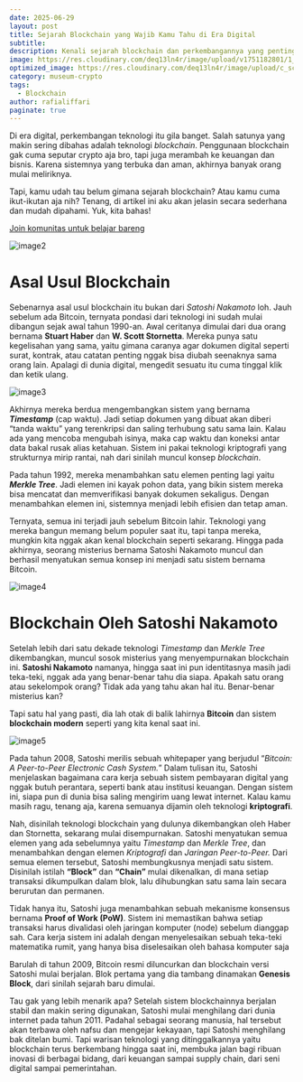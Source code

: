```yaml
---
date: 2025-06-29
layout: post
title: Sejarah Blockchain yang Wajib Kamu Tahu di Era Digital
subtitle: 
description: Kenali sejarah blockchain dan perkembangannya yang penting untuk dipahami di era digital modern. Baca selengkapnya di sini!
image: https://res.cloudinary.com/deq13ln4r/image/upload/v1751182801/1_zgmzc5.png
optimized_image: https://res.cloudinary.com/deq13ln4r/image/upload/c_scale,w_380/v1751182801/1_zgmzc5.png
category: museum-crypto
tags:
  - Blockchain
author: rafialiffari
paginate: true
---
```

Di era digital, perkembangan teknologi itu gila banget. Salah satunya yang makin sering dibahas adalah teknologi *blockchain*. Penggunaan blockchain gak cuma seputar crypto aja bro, tapi juga merambah ke keuangan dan bisnis. Karena sistemnya yang terbuka dan aman, akhirnya banyak orang mulai meliriknya. 

Tapi, kamu udah tau belum gimana sejarah blockchain? Atau kamu cuma ikut-ikutan aja nih? Tenang, di artikel ini aku akan jelasin secara sederhana dan mudah dipahami. Yuk, kita bahas\!

[Join komunitas untuk belajar bareng](https://t.me/Blockhore)

![image2](https://res.cloudinary.com/deq13ln4r/image/upload/v1751182798/2_dloags.png)

# Asal Usul Blockchain

Sebenarnya asal usul blockchain itu bukan dari *Satoshi Nakamoto* loh. Jauh sebelum ada Bitcoin, ternyata pondasi dari teknologi ini sudah mulai dibangun sejak awal tahun 1990-an. Awal ceritanya dimulai dari dua orang bernama **Stuart Haber** dan **W. Scott Stornetta**. Mereka punya satu kegelisahan yang sama, yaitu gimana caranya agar dokumen digital seperti surat, kontrak, atau catatan penting nggak bisa diubah seenaknya sama orang lain. Apalagi di dunia digital, mengedit sesuatu itu cuma tinggal klik dan ketik ulang.

![image3](https://res.cloudinary.com/deq13ln4r/image/upload/v1751182798/3_wi5fwr.png)

Akhirnya mereka berdua mengembangkan sistem yang bernama ***Timestamp*** (cap waktu). Jadi setiap dokumen yang dibuat akan diberi “tanda waktu” yang terenkripsi dan saling terhubung satu sama lain. Kalau ada yang mencoba mengubah isinya, maka cap waktu dan koneksi antar data bakal rusak alias ketahuan. Sistem ini pakai teknologi kriptografi yang strukturnya mirip rantai, nah dari sinilah muncul konsep *blockchain*.

Pada tahun 1992, mereka menambahkan satu elemen penting lagi yaitu ***Merkle Tree***. Jadi elemen ini kayak pohon data, yang bikin sistem mereka bisa mencatat dan memverifikasi banyak dokumen sekaligus. Dengan menambahkan elemen ini, sistemnya menjadi lebih efisien dan tetap aman.

Ternyata, semua ini terjadi jauh sebelum Bitcoin lahir. Teknologi yang mereka bangun memang belum populer saat itu, tapi tanpa mereka, mungkin kita nggak akan kenal blockchain seperti sekarang. Hingga pada akhirnya, seorang misterius bernama Satoshi Nakamoto muncul dan berhasil menyatukan semua konsep ini menjadi satu sistem bernama Bitcoin.

![image4](https://res.cloudinary.com/deq13ln4r/image/upload/v1751182797/4_w6klz3.png)

# Blockchain Oleh Satoshi Nakamoto

Setelah lebih dari satu dekade teknologi *Timestamp* dan *Merkle Tree* dikembangkan, muncul sosok misterius yang menyempurnakan blockchain ini. **Satoshi Nakamoto** namanya, hingga saat ini pun identitasnya masih jadi teka-teki, nggak ada yang benar-benar tahu dia siapa. Apakah satu orang atau sekelompok orang? Tidak ada yang tahu akan hal itu. Benar-benar misterius kan?

Tapi satu hal yang pasti, dia lah otak di balik lahirnya **Bitcoin** dan sistem **blockchain modern** seperti yang kita kenal saat ini.

![image5](https://res.cloudinary.com/deq13ln4r/image/upload/v1751182797/5_m3pse7.png)

Pada tahun 2008, Satoshi merilis sebuah whitepaper yang berjudul “*Bitcoin: A Peer-to-Peer Electronic Cash System.*” Dalam tulisan itu, Satoshi menjelaskan bagaimana cara kerja sebuah sistem pembayaran digital yang nggak butuh perantara, seperti bank atau institusi keuangan. Dengan sistem ini, siapa pun di dunia bisa saling mengirim uang lewat internet. Kalau kamu masih ragu, tenang aja, karena semuanya dijamin oleh teknologi **kriptografi**.

Nah, disinilah teknologi blockchain yang dulunya dikembangkan oleh Haber dan Stornetta, sekarang mulai disempurnakan. Satoshi menyatukan semua elemen yang ada sebelumnya yaitu *Timestamp* dan *Merkle Tree*, dan menambahkan dengan elemen *Kriptografi* dan *Jaringan Peer-to-Peer.* Dari semua elemen tersebut, Satoshi membungkusnya menjadi satu sistem. Disinilah istilah **“Block”** dan **“Chain”** mulai dikenalkan, di mana setiap transaksi dikumpulkan dalam blok, lalu dihubungkan satu sama lain secara berurutan dan permanen.

Tidak hanya itu, Satoshi juga menambahkan sebuah mekanisme konsensus bernama **Proof of Work (PoW)**. Sistem ini memastikan bahwa setiap transaksi harus divalidasi oleh jaringan komputer (node) sebelum dianggap sah. Cara kerja sistem ini adalah dengan menyelesaikan sebuah teka-teki matematika rumit, yang hanya bisa diselesaikan oleh bahasa komputer saja

Barulah di tahun 2009, Bitcoin resmi diluncurkan dan blockchain versi Satoshi mulai berjalan. Blok pertama yang dia tambang dinamakan **Genesis Block**, dari sinilah sejarah baru dimulai.

Tau gak yang lebih menarik apa? Setelah sistem blockchainnya berjalan stabil dan makin sering digunakan, Satoshi mulai menghilang dari dunia internet pada tahun 2011\. Padahal sebagai seorang manusia, hal tersebut akan terbawa oleh nafsu dan mengejar kekayaan, tapi Satoshi menghilang bak ditelan bumi. Tapi warisan teknologi yang ditinggalkannya yaitu blockchain terus berkembang hingga saat ini, membuka jalan bagi ribuan inovasi di berbagai bidang, dari keuangan sampai supply chain, dari seni digital sampai pemerintahan.
